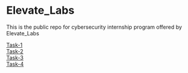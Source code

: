 # Elevate_Labs

This is the public repo for cybersecurity internship program offered by Elevate_Labs

[Task-1](./TASK-1.pdf)<br>
[Task-2](./TASK-2.pdf)<br>
[Task-3](./TASK-3.pdf)<br>
[Task-4](./TASK-4.pdf)<br>
